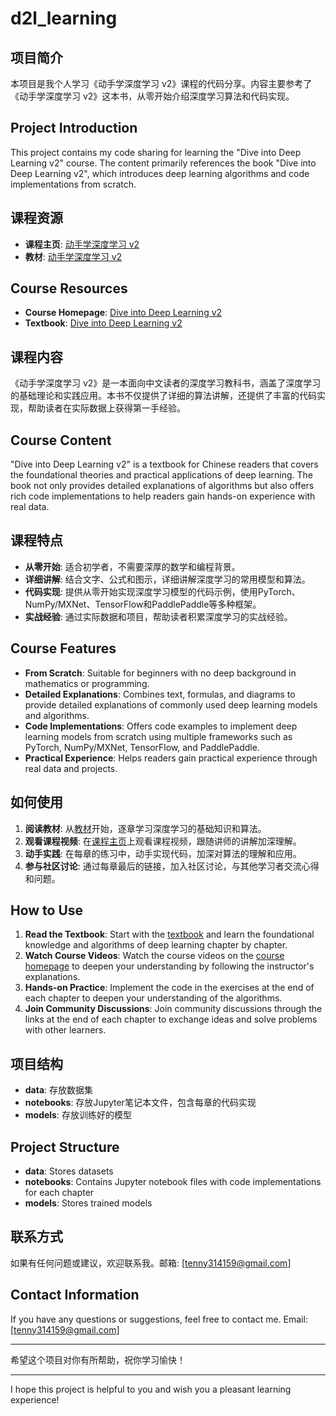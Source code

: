 # d2l_learning

## 项目简介
本项目是我个人学习《动手学深度学习 v2》课程的代码分享。内容主要参考了《动手学深度学习 v2》这本书，从零开始介绍深度学习算法和代码实现。

## Project Introduction
This project contains my code sharing for learning the "Dive into Deep Learning v2" course. The content primarily references the book "Dive into Deep Learning v2", which introduces deep learning algorithms and code implementations from scratch.

## 课程资源
- **课程主页**: [动手学深度学习 v2](https://courses.d2l.ai/zh-v2/)
- **教材**: [动手学深度学习 v2](https://zh-v2.d2l.ai/)

## Course Resources
- **Course Homepage**: [Dive into Deep Learning v2](https://courses.d2l.ai/zh-v2/)
- **Textbook**: [Dive into Deep Learning v2](https://zh-v2.d2l.ai/)

## 课程内容
《动手学深度学习 v2》是一本面向中文读者的深度学习教科书，涵盖了深度学习的基础理论和实践应用。本书不仅提供了详细的算法讲解，还提供了丰富的代码实现，帮助读者在实际数据上获得第一手经验。

## Course Content
"Dive into Deep Learning v2" is a textbook for Chinese readers that covers the foundational theories and practical applications of deep learning. The book not only provides detailed explanations of algorithms but also offers rich code implementations to help readers gain hands-on experience with real data.

## 课程特点
- **从零开始**: 适合初学者，不需要深厚的数学和编程背景。
- **详细讲解**: 结合文字、公式和图示，详细讲解深度学习的常用模型和算法。
- **代码实现**: 提供从零开始实现深度学习模型的代码示例，使用PyTorch、NumPy/MXNet、TensorFlow和PaddlePaddle等多种框架。
- **实战经验**: 通过实际数据和项目，帮助读者积累深度学习的实战经验。

## Course Features
- **From Scratch**: Suitable for beginners with no deep background in mathematics or programming.
- **Detailed Explanations**: Combines text, formulas, and diagrams to provide detailed explanations of commonly used deep learning models and algorithms.
- **Code Implementations**: Offers code examples to implement deep learning models from scratch using multiple frameworks such as PyTorch, NumPy/MXNet, TensorFlow, and PaddlePaddle.
- **Practical Experience**: Helps readers gain practical experience through real data and projects.

## 如何使用
1. **阅读教材**: 从[教材](https://zh-v2.d2l.ai/)开始，逐章学习深度学习的基础知识和算法。
2. **观看课程视频**: 在[课程主页](https://courses.d2l.ai/zh-v2/)上观看课程视频，跟随讲师的讲解加深理解。
3. **动手实践**: 在每章的练习中，动手实现代码，加深对算法的理解和应用。
4. **参与社区讨论**: 通过每章最后的链接，加入社区讨论，与其他学习者交流心得和问题。

## How to Use
1. **Read the Textbook**: Start with the [textbook](https://zh-v2.d2l.ai/) and learn the foundational knowledge and algorithms of deep learning chapter by chapter.
2. **Watch Course Videos**: Watch the course videos on the [course homepage](https://courses.d2l.ai/zh-v2/) to deepen your understanding by following the instructor's explanations.
3. **Hands-on Practice**: Implement the code in the exercises at the end of each chapter to deepen your understanding of the algorithms.
4. **Join Community Discussions**: Join community discussions through the links at the end of each chapter to exchange ideas and solve problems with other learners.

## 项目结构
- **data**: 存放数据集
- **notebooks**: 存放Jupyter笔记本文件，包含每章的代码实现
- **models**: 存放训练好的模型

## Project Structure
- **data**: Stores datasets
- **notebooks**: Contains Jupyter notebook files with code implementations for each chapter
- **models**: Stores trained models

## 联系方式
如果有任何问题或建议，欢迎联系我。邮箱: [tenny314159@gmail.com]

## Contact Information
If you have any questions or suggestions, feel free to contact me. Email: [tenny314159@gmail.com]

---

希望这个项目对你有所帮助，祝你学习愉快！

---

I hope this project is helpful to you and wish you a pleasant learning experience!
